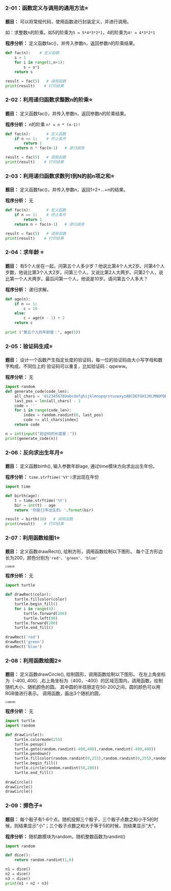### **2-01：函数定义与调用的通用方法**⭐

**题目：** 可以将常规代码，使用函数进行封装定义，并进行调用。

如：求整数n的阶乘。如5的阶乘为`5 = 5*4*3*2*1`，4的阶乘为`4! = 4*3*2*1 `

**程序分析：** 定义函数fac()，并传入参数n，返回参数n的阶乘结果。

```python
def fac(n):    # 定义函数
    s = 1
    for i in range(1,n+1):
        s = s*i
    return s

result = fac(5)   # 调用函数
print(result)    # 打印结果
```

### **2-02：利用递归函数求整数n的阶乘**⭐

**题目：** 定义函数fac()，并传入参数n，返回参数n的阶乘结果。

**程序分析：** n的阶乘 `n! = n * (n-1)!`

```python
def fac(n):       # 定义函数
    if n == 1:    # 终止条件
        return 1
    return n * fac(n-1)   # 递归调用

result = fac(5)   # 调用函数
print(result)    # 打印结果
```

### **2-03：利用递归函数求数列1到N的前n项之和**⭐

**题目：** 定义函数fac()，并传入参数n，返回1+2+...+n的结果。

**程序分析：** 无

```python
def fac(n):       # 定义函数
    if n == 1:    # 终止条件
        return 1
    return n + fac(n-1)   # 递归调用

result = fac(5)   # 调用函数
print(result)    # 打印结果
```

### **2-04：求年龄** ⭐

**题目：** 有5个⼈坐在⼀起，问第五个⼈多少岁？他说⽐第4个⼈⼤2岁。问第4个⼈岁数，他说⽐第3个⼈⼤2岁。问第三个⼈，⼜说⽐第2⼈⼤两岁。问第2个⼈，说⽐第⼀个⼈⼤两岁。最后问第⼀个⼈，他说是10岁。请问第五个⼈多⼤？

**程序分析：** 递归求解。

```python
def age(n):
    if n == 1:
        c = 10
    else:
        c = age(n - 1) + 2
    return c
    
print ("第五个人的年龄是：", age(5))
```

### **2-05：验证码生成**⭐

**题目：** 设计⼀个函数产⽣指定⻓度的验证码，每⼀位的验证码由⼤⼩写字⺟和数字构成，不同位上的
验证码可以重复，⽐如验证码：qqwww。

**程序分析：** 无

```python
import random
def generate_code(code_len):
    all_chars = '0123456789abcdefghijklmnopqrstuvwxyzABCDEFGHIJKLMNOPQRSTUVWXYZ'
    last_pos = len(all_chars) - 1
    code = ''
    for i in range(code_len):
        index = random.randint(0, last_pos)
        code += all_chars[index]
    return code

n = int(input("验证码的长度是："))
print(generate_code(n))
```

### **2-06：反向求出生年月**⭐

**题目：** 定义函数birth(), 输入参数年龄age, 通过time模块方向求出出生年份。

**程序分析：** `time.strftime('%Y')`求出现在年份

```python
import time

def birth(age):
    t = time.strftime('%Y')
    bir = int(t) - age
    return '你是{}年出生的。'.format(bir)

result = birth(10)   # 调用函数
print(result)    # 打印结果
```

### **2-07：利用函数绘图1**⭐

**题目：** 定义函数drawRect(), 绘制方形，调用函数绘制以下图形。
每个正方形边长为200，颜色分别为`'red'、'green'、'blue'`

<img src='_media/2-17-1.png' alt='函数绘图' style='zoom:40%;'/>

**程序分析：** 无

```python
import turtle

def drawRect(color):
    turtle.fillcolor(color)
    turtle.begin_fill()
    for i in range(4):
        turtle.forward(200)
        turtle.left(90)
    turtle.forward(200)
    turtle.end_fill()
    
drawRect('red')
drawRect('green')
drawRect('blue')
```

### **2-08：利用函数绘图2**⭐

**题目：** 定义函数drawCircle(), 绘制圆形，调用函数绘制以下图形。
在左上角坐标为（-400, 400）,右上角坐标为（400，-400）的区域范围内，调用函数，绘制随机大小、随机颜色的圆。
其中圆的半径限定在50-200之间，圆的颜色可以用RGB值进行表示。
调用函数，画出3个随机的圆，

<img src='_media/2-17-2.png' alt='函数绘图2' style='zoom:40%;'/>

**程序分析：** 无

```python
import turtle
import random

def drawCircle():
    turtle.colormode(255)
    turtle.penup()
    turtle.goto(random.randint(-400,400),random.randint(-400,400))
    turtle.pendown()
    turtle.fillcolor(random.randint(0,255),random.randint(0,255),random.randint(0,255))
    turtle.begin_fill()
    turtle.circle(random.randint(50,200))
    turtle.end_fill()
    
drawCircle()
drawCircle()
drawCircle()
```

### **2-09：掷色子**⭐

**题目：** 每个骰子有1-6个点。随机投掷三个骰子，三个骰子点数之和小于5的时候，则结果显示“小”；三个骰子点数之和大于等于5的时候，则结果显示“大”。

**程序分析：** 随机数模块为random，随机整数函数为randint()

```python
import random

def dice():
    return random.randint(1,6)

n1 = dice()
n2 = dice()
n3 = dice()
print(n1 + n2 + n3)
```